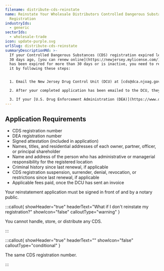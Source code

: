 ```yaml
---
filename: distribute-cds-reinstate
name: Reinstate Your Wholesale Distributors Controlled Dangerous Substances
  Registration
industryIds:
  - generic
sectorIds:
  - wholesale-trade
icon: update-purple.svg
urlSlug: distribute-cds-reinstate
summaryDescriptionMd: >-
  If your Controlled Dangerous Substances (CDS) registration expired less than
  30 days ago, [you can renew online](https://newjersey.mylicense.com/). If it
  has been expired for more than 30 days or is inactive, you need to reinstate
  it by following these steps:


  1. Email the New Jersey Drug Control Unit (DCU) at [cds@dca.njoag.gov](mailto:CDS@dca.njoag.gov) to request the Facilities Reinstatement application.

  2. After your completed application has been emailed to the DCU, they will email you an invoice to pay the fee online.

  3. If your [U.S. Drug Enforcement Administration (DEA)](https://www.deadiversion.usdoj.gov/online_forms_apps.html) registration is also expired, be sure to reinstate it.
---
```

## Application Requirements

* CDS registration number
* DEA registration number
* Signed attestation (included in application)
* Names, titles, and residential addresses of each owner, partner, officer, or principal shareholder
* Name and address of the person who has administrative or managerial responsibility for the registered location
* Criminal history since last renewal, if applicable
* CDS registration suspension, surrender, denial, revocation, or restrictions since last renewal, if applicable 
* Applicable fees paid, once the DCU has sent an invoice

Your reinstatement application must be signed in front of and by a notary public.

:::callout{ showHeader="true" headerText="What if I don't reinstate my registration?" showIcon="false" calloutType="warning" }

You cannot handle, store, or distribute any CDS.

:::

:::callout{ showHeader="true" headerText="" showIcon="false" calloutType="conditional" }

The same CDS registration number.

:::